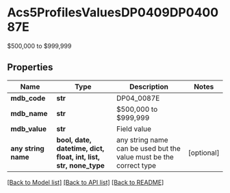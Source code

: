 # Acs5ProfilesValuesDP0409DP040087E

$500,000 to $999,999

## Properties
Name | Type | Description | Notes
------------ | ------------- | ------------- | -------------
**mdb_code** | **str** | DP04_0087E | 
**mdb_name** | **str** | $500,000 to $999,999 | 
**mdb_value** | **str** | Field value | 
**any string name** | **bool, date, datetime, dict, float, int, list, str, none_type** | any string name can be used but the value must be the correct type | [optional]

[[Back to Model list]](../README.md#documentation-for-models) [[Back to API list]](../README.md#documentation-for-api-endpoints) [[Back to README]](../README.md)


